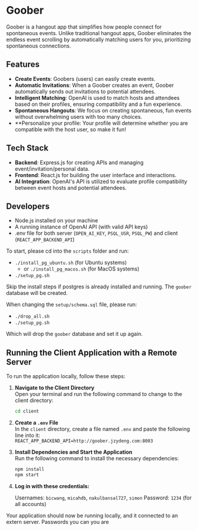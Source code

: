 # Goober

Goober is a hangout app that simplifies how people connect for spontaneous events. Unlike traditional hangout apps, Goober eliminates the endless event scrolling by automatically matching users for you, prioritizing spontaneous connections.

## Features

- **Create Events**: Goobers (users) can easily create events.
- **Automatic Invitations**: When a Goober creates an event, Goober automatically sends out invitations to potential attendees.
- **Intelligent Matching**: OpenAI is used to match hosts and attendees based on their profiles, ensuring compatibility and a fun experience.
- **Spontaneous Hangouts**: We focus on creating spontaneous, fun events without overwhelming users with too many choices.
- **Personalize your profile: Your profile will determine whether you are compatible with the host user, so make it fun!

## Tech Stack

- **Backend**: Express.js for creating APIs and managing event/invitation/personal data.
- **Frontend**: React.js for building the user interface and interactions.
- **AI Integration**: OpenAI's API is utilized to evaluate profile compatibility between event hosts and potential attendees.

## Developers


- Node.js installed on your machine
- A running instance of OpenAI API (with valid API keys)
- .env file for both server (`OPEN_AI_KEY`, `PSQL_USR`, `PSQL_PW`) and client (`REACT_APP_BACKEND_API`)

To start, please cd into the `scripts` folder and run:

- `./install_pg_ubuntu.sh` (for Ubuntu systems)
  - or `./install_pg_macos.sh` (for MacOS systems)
- `./setup_pg.sh`

Skip the install steps if postgres is already installed and running.
The `goober` database will be created.

When changing the `setup/schema.sql` file, please run:

- `./drop_all.sh`
- `./setup_pg.sh`

Which will drop the `goober` database and set it up again.


## Running the Client Application with a Remote Server


To run the application locally, follow these steps:

1. **Navigate to the Client Directory**  
   Open your terminal and run the following command to change to the client directory:  
   ```bash
   cd client
   ```

2. **Create a `.env` File**  
   In the `client` directory, create a file named `.env` and paste the following line into it:  
   `REACT_APP_BACKEND_API=http://goober.jzydeng.com:8003`

3. **Install Dependencies and Start the Application**  
   Run the following command to install the necessary dependencies:  
   ```bash
   npm install
   npm start
   ```

4. **Log in with these credentials:**

   Usernames: `bicwang`, `micahdb`, `nakulbansal727`, `simon` 
   Password: `1234` (for all accounts)
   
Your application should now be running locally, and it connected to an extern server.
Passwords you can you are 

